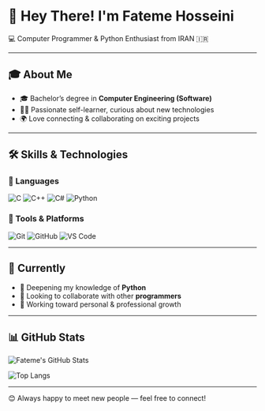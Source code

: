# 👋 Hey There! I'm Fateme Hosseini  

💻 Computer Programmer & Python Enthusiast from IRAN 🇮🇷  

---

## 🎓 About Me
- 🎓 Bachelor’s degree in **Computer Engineering (Software)**  
- 👩‍💻 Passionate self-learner, curious about new technologies  
- 🌍 Love connecting & collaborating on exciting projects  

---

## 🛠️ Skills & Technologies  

### 🚩 Languages
![C](https://img.shields.io/badge/C-00599C?style=for-the-badge&logo=c&logoColor=white)
![C++](https://img.shields.io/badge/C++-00599C?style=for-the-badge&logo=cplusplus&logoColor=white)
![C#](https://img.shields.io/badge/C%23-239120?style=for-the-badge&logo=csharp&logoColor=white)
![Python](https://img.shields.io/badge/Python-3776AB?style=for-the-badge&logo=python&logoColor=white)

### 🧰 Tools & Platforms
![Git](https://img.shields.io/badge/Git-F05032?style=for-the-badge&logo=git&logoColor=white)
![GitHub](https://img.shields.io/badge/GitHub-181717?style=for-the-badge&logo=github&logoColor=white)
![VS Code](https://img.shields.io/badge/VS%20Code-0078d7?style=for-the-badge&logo=visual-studio-code&logoColor=white)

---

## 🚀 Currently
- 🐍 Deepening my knowledge of **Python**  
- 🤝 Looking to collaborate with other **programmers**  
- 💪 Working toward personal & professional growth  

---

## 📊 GitHub Stats
![Fateme's GitHub Stats](https://github-readme-stats.vercel.app/api?username=fhProgrammer777&show_icons=true&theme=radical)  

![Top Langs](https://github-readme-stats.vercel.app/api/top-langs/?username=fhProgrammer777&layout=compact&theme=radical)

---

😊 Always happy to meet new people — feel free to connect!





